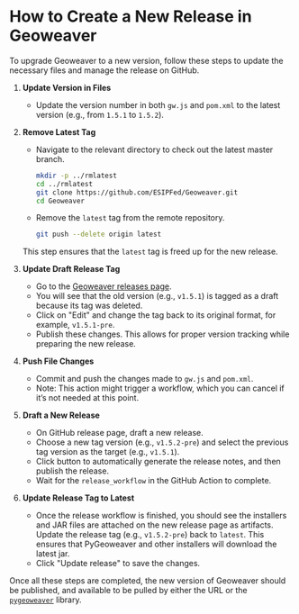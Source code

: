 # How to Create a New Release in Geoweaver

To upgrade Geoweaver to a new version, follow these steps to update the necessary files and manage the release on GitHub.

1. **Update Version in Files**
    - Update the version number in both `gw.js` and `pom.xml` to the latest version (e.g., from `1.5.1` to `1.5.2`).

2. **Remove Latest Tag**
    - Navigate to the relevant directory to check out the latest master branch.
        ```bash
        mkdir -p ../rmlatest
        cd ../rmlatest
        git clone https://github.com/ESIPFed/Geoweaver.git
        cd Geoweaver
        ```
    - Remove the `latest` tag from the remote repository.
        ```bash
        git push --delete origin latest
        ```
    This step ensures that the `latest` tag is freed up for the new release.

3. **Update Draft Release Tag**
    - Go to the [Geoweaver releases page](https://github.com/ESIPFed/Geoweaver/releases).
    - You will see that the old version (e.g., `v1.5.1`) is tagged as a draft because its tag was deleted.
    - Click on "Edit" and change the tag back to its original format, for example, `v1.5.1-pre`.
    - Publish these changes. This allows for proper version tracking while preparing the new release.

4. **Push File Changes**
    - Commit and push the changes made to `gw.js` and `pom.xml`.
    - Note: This action might trigger a workflow, which you can cancel if it’s not needed at this point.

5. **Draft a New Release**
    - On GitHub release page, draft a new release.
    - Choose a new tag version (e.g., `v1.5.2-pre`) and select the previous tag version as the target (e.g., `v1.5.1`).
    - Click button to automatically generate the release notes, and then publish the release.
    - Wait for the `release_workflow` in the GitHub Action to complete.

6. **Update Release Tag to Latest**
    - Once the release workflow is finished, you should see the installers and JAR files are attached on the new release page as artifacts. Update the release tag (e.g., `v1.5.2-pre`) back to `latest`. This ensures that PyGeoweaver and other installers will download the latest jar.
    - Click "Update release" to save the changes.

Once all these steps are completed, the new version of Geoweaver should be published, and available to be pulled by either the URL or the [`pygeoweaver`](https://github.com/ESIPFed/pygeoweaver) library.
